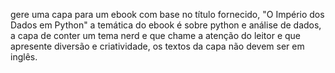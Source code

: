 gere uma capa para um ebook com base no título fornecido, "O Império dos Dados em Python" a temática do ebook é sobre python e análise de dados, a capa de conter um tema nerd e que chame a atenção do leitor e que apresente diversão e criatividade, os textos da capa não devem ser em inglês.